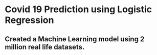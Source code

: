 # Covid 19 Prediction using Logistic Regression
## Created a Machine Learning model using 2 million real life datasets.
